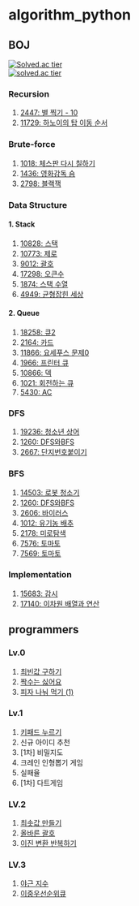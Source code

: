 # algorithm_python

## BOJ
[![Solved.ac tier](http://mazassumnida.wtf/api/mini/generate_badge?boj=snoo_py)](https://solved.ac/profile/snoo_py)  
[![solved.ac tier](http://mazassumnida.wtf/api/v2/generate_badge?boj=snoo_py)](https://solved.ac/profile/snoo_py)

### Recursion
1. [2447: 별 찍기 - 10](https://github.com/snxoxopy/algorithm_python/blob/recursion/boj2447.py)  
2. [11729: 하노이의 탑 이동 순서](https://github.com/snxoxopy/algorithm_python/blob/recursion/boj11729.py)  

### Brute-force
1. [1018: 체스판 다시 칠하기](https://github.com/snxoxopy/algorithm_python/tree/brute-force/boj1018.py)  
2. [1436: 영화감독 숌](https://github.com/snxoxopy/algorithm_python/blob/brute-force/boj1436.py)  
3. [2798: 블랙잭](https://github.com/snxoxopy/algorithm_python/blob/brute-force/boj2798.py)

### Data Structure
#### 1. Stack
1. [10828: 스택](https://github.com/suzinee/algorithm_python/blob/data_structure/stack_stack.py)
2. [10773: 제로](https://github.com/suzinee/algorithm_python/blob/data_structure/stack_zero.py)
3. [9012: 괄호](https://github.com/suzinee/algorithm_python/blob/data_structure/stack_parenthesis.py)
4. [17298: 오큰수](https://github.com/suzinee/algorithm_python/blob/data_structure/stack_large_num_at_r.py)
5. [1874: 스택 수열](https://github.com/suzinee/algorithm_python/blob/data_structure/stack_sequence.py)
6. [4949: 균형잡힌 세상](https://github.com/suzinee/algorithm_python/blob/data_structure/stack_sequence.py)

#### 2. Queue
1. [18258: 큐2](https://github.com/suzinee/algorithm_python/blob/data_structure/queue_queue2.py)
2. [2164: 카드](https://github.com/suzinee/algorithm_python/blob/data_structure/queue_card.py)
3. [11866: 요세푸스 문제0](https://github.com/suzinee/algorithm_python/blob/data_structure/queue_josephus.py)
4. [1966: 프린터 큐](https://github.com/suzinee/algorithm_python/blob/data_structure/queue_printq.py)
5. [10866: 덱](https://github.com/suzinee/algorithm_python/blob/data_structure/queue_deque.py)
6. [1021: 회전하는 큐](https://github.com/suzinee/algorithm_python/blob/data_structure/queue_rotate_q.py)
7. [5430: AC](https://github.com/suzinee/algorithm_python/blob/data_structure/queue_ac.py)

### DFS
1. [19236: 청소년 상어](https://github.com/suzinee/algorithm_python/blob/dfs/a_teenager_shark_2.py)
2. [1260: DFS와BFS](https://github.com/suzinee/algorithm_python/blob/dfs/dfs_dfsbfs_boj1260.py)
3. [2667: 단지번호붙이기](https://github.com/suzinee/algorithm_python/blob/dfs/dfs_numbering_jars.py)

### BFS
1. [14503: 로봇 청소기](https://github.com/suzinee/algorithm_python/blob/bfs/a_vacuum_cleaner.py)
2. [1260: DFS와BFS](https://github.com/suzinee/algorithm_python/blob/bfs/bfs_dfsbfs_boj1260.py)   
3. [2606: 바이러스](https://github.com/suzinee/algorithm_python/blob/bfs/virus_boj2606.py)
4. [1012: 유기농 배추](https://github.com/suzinee/algorithm_python/blob/bfs/organic_cabbages.py)
5. [2178: 미로탐색](https://github.com/suzinee/algorithm_python/blob/bfs/bfs_a_maze_boj2178.py)
6. [7576: 토마토](https://github.com/suzinee/algorithm_python/blob/bfs/bfs_tomato_boj7576.py)
7. [7569: 토마토](https://github.com/suzinee/algorithm_python/blob/bfs/bfs_tomato_boj7569.py)

### Implementation
1. [15683: 감시](https://github.com/suzinee/algorithm_python/blob/implementation/observation.py)
2. [17140: 이차원 배열과 연산](https://github.com/suzinee/algorithm_python/blob/implementation/operate_2darr_boj17140.py)

## programmers

### Lv.0
1. [최빈값 구하기](https://github.com/snxoxopy/algorithm_python/blob/prgrms/LV0/120812_%EC%B5%9C%EB%B9%88%EA%B0%92_%EA%B5%AC%ED%95%98%EA%B8%B0.py)
2. [짝수는 싫어요](https://github.com/snxoxopy/algorithm_python/blob/prgrms/LV0/120813_%EC%A7%9D%EC%88%98%EB%8A%94_%EC%8B%AB%EC%96%B4%EC%9A%94.py)
3. [피자 나눠 먹기 (1)](https://github.com/snxoxopy/algorithm_python/blob/prgrms/LV0/120814_%ED%94%BC%EC%9E%90_%EB%82%98%EB%88%A0_%EB%A8%B9%EA%B8%B0_1.py)

### Lv.1

1. [키패드 누르기](https://github.com/suzinee/algorithm_python/blob/prgrms/LV1/push_the_keypad.py)
2. 신규 아이디 추천
3. [1차] 비밀지도
4. 크레인 인형뽑기 게임
5. 실패율
6. [1차] 다트게임

### LV.2
1. [최솟값 만들기](https://github.com/snxoxopy/algorithm_python/blob/prgrms/LV2/12941_%EC%B5%9C%EC%86%9F%EA%B0%92_%EB%A7%8C%EB%93%A4%EA%B8%B0.py)
2. [올바른 괄호](https://github.com/snxoxopy/algorithm_python/blob/prgrms/LV2/12909_%EC%98%AC%EB%B0%94%EB%A5%B8_%EA%B4%84%ED%98%B8.py)
3. [이진 변환 반복하기](https://github.com/snxoxopy/algorithm_python/blob/prgrms/LV2/70129_%EC%9D%B4%EC%A7%84_%EB%B3%80%ED%99%98_%EB%B0%98%EB%B3%B5%ED%95%98%EA%B8%B0.py)

### LV.3
1. [야근 지수](https://github.com/snxoxopy/algorithm_python/blob/prgrms/LV3/12927_%EC%95%BC%EA%B7%BC_%EC%A7%80%EC%88%98.py)
2. [이중우선순위큐](https://github.com/snxoxopy/algorithm_python/blob/63ea3d7427e944c03e5f174cd42c196b82724e3f/LV3/42628_%EC%9D%B4%EC%A4%91%EC%9A%B0%EC%84%A0%EC%88%9C%EC%9C%84%ED%81%90.py)
